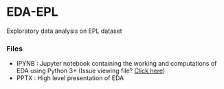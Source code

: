 # EDA-EPL
Exploratory data analysis on EPL dataset

### Files
- IPYNB : Jupyter notebook containing the working and computations of EDA using Python 3+ (Issue viewing file?  <a href='https://nbviewer.jupyter.org/github/raghavajoijode-ds/EDA-EPL/blob/main/EPL-EDA.ipynb'>Click here</a>)
- PPTX : High level presentation of EDA
